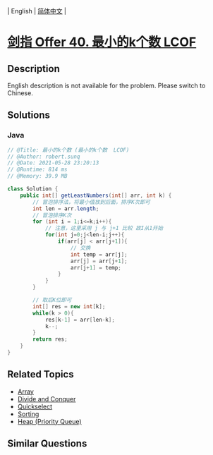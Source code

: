 
| English | [简体中文](README.md) |

# [剑指 Offer 40. 最小的k个数  LCOF](https://leetcode.cn//problems/zui-xiao-de-kge-shu-lcof/)

## Description

English description is not available for the problem. Please switch to Chinese.

## Solutions


### Java

```Java
// @Title: 最小的k个数 (最小的k个数  LCOF)
// @Author: robert.sunq
// @Date: 2021-05-28 23:20:13
// @Runtime: 814 ms
// @Memory: 39.9 MB

class Solution {
    public int[] getLeastNumbers(int[] arr, int k) {
        // 冒泡排序法，将最小值放到后面，排序K次即可
        int len = arr.length;
        // 冒泡排序K次
        for (int i = 1;i<=k;i++){
            // 注意，这里采用 j 与 j+1 比较 故I从1开始
            for(int j=0;j<len-i;j++){
                if(arr[j] < arr[j+1]){
                    // 交换
                    int temp = arr[j];
                    arr[j] = arr[j+1];
                    arr[j+1] = temp;
                }
            }
        }

        // 取后K位即可
        int[] res = new int[k];
        while(k > 0){
            res[k-1] = arr[len-k];
            k--;
        }
        return res;
    }
}
```



## Related Topics

- [Array](https://leetcode.cn//tag/array)
- [Divide and Conquer](https://leetcode.cn//tag/divide-and-conquer)
- [Quickselect](https://leetcode.cn//tag/quickselect)
- [Sorting](https://leetcode.cn//tag/sorting)
- [Heap (Priority Queue)](https://leetcode.cn//tag/heap-priority-queue)

## Similar Questions


